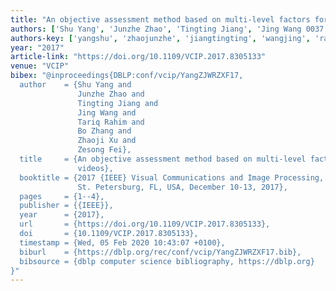 ```yaml
---
title: "An objective assessment method based on multi-level factors for panoramic videos"
authors: ['Shu Yang', 'Junzhe Zhao', 'Tingting Jiang', 'Jing Wang 0037', 'Tariq Rahim', 'Bo Zhang 0042', 'Zhaoji Xu', 'Zesong Fei']
authors-key: ['yangshu', 'zhaojunzhe', 'jiangtingting', 'wangjing', 'rahimtariq', 'zhangbo', 'xuzhaoji', 'feizesong']
year: "2017"
article-link: "https://doi.org/10.1109/VCIP.2017.8305133"
venue: "VCIP"
bibex: "@inproceedings{DBLP:conf/vcip/YangZJWRZXF17,
  author    = {Shu Yang and
               Junzhe Zhao and
               Tingting Jiang and
               Jing Wang and
               Tariq Rahim and
               Bo Zhang and
               Zhaoji Xu and
               Zesong Fei},
  title     = {An objective assessment method based on multi-level factors for panoramic
               videos},
  booktitle = {2017 {IEEE} Visual Communications and Image Processing, {VCIP} 2017,
               St. Petersburg, FL, USA, December 10-13, 2017},
  pages     = {1--4},
  publisher = {{IEEE}},
  year      = {2017},
  url       = {https://doi.org/10.1109/VCIP.2017.8305133},
  doi       = {10.1109/VCIP.2017.8305133},
  timestamp = {Wed, 05 Feb 2020 10:43:07 +0100},
  biburl    = {https://dblp.org/rec/conf/vcip/YangZJWRZXF17.bib},
  bibsource = {dblp computer science bibliography, https://dblp.org}
}"
---
```

